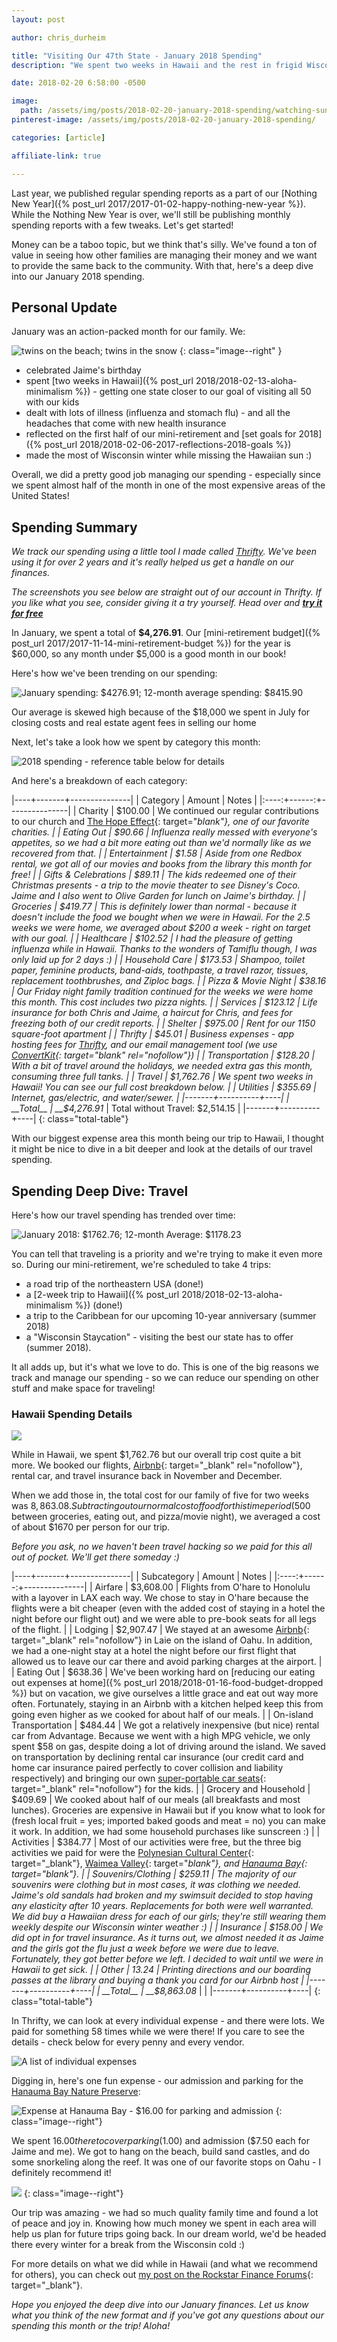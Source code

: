 ```yaml
---
layout: post

author: chris_durheim

title: "Visiting Our 47th State - January 2018 Spending"
description: "We spent two weeks in Hawaii and the rest in frigid Wisconsin. Dive into our January spending and see how we manage our money."

date: 2018-02-20 6:58:00 -0500

image:
  path: /assets/img/posts/2018-02-20-january-2018-spending/watching-sunset.jpg
pinterest-image: /assets/img/posts/2018-02-20-january-2018-spending/

categories: [article]

affiliate-link: true

---
```


Last year, we published regular spending reports as a part of our [Nothing New Year]({% post_url 2017/2017-01-02-happy-nothing-new-year %}). While the Nothing New Year is over, we'll still be publishing monthly spending reports with a few tweaks. Let's get started!

Money can be a taboo topic, but we think that's silly. We've found a ton of value in seeing how other families are managing their money and we want to provide the same back to the community. With that, here's a deep dive into our January 2018 spending.

## Personal Update

January was an action-packed month for our family. We:

![twins on the beach; twins in the snow]({{site.url}}/assets/img/posts/2018-02-20-january-2018-spending/twins-hi-wi.jpg)
{: class="image--right" }

- celebrated Jaime's birthday
- spent [two weeks in Hawaii]({% post_url 2018/2018-02-13-aloha-minimalism %}) - getting one state closer to our goal of visiting all 50 with our kids
- dealt with lots of illness (influenza and stomach flu) - and all the headaches that come with new health insurance
- reflected on the first half of our mini-retirement and [set goals for 2018]({% post_url 2018/2018-02-06-2017-reflections-2018-goals %})
- made the most of Wisconsin winter while missing the Hawaiian sun :)

Overall, we did a pretty good job managing our spending - especially since we spent almost half of the month in one of the most expensive areas of the United States!

## Spending Summary

_We track our spending using a little tool I made called [Thrifty](https://thrifty.keepthrifty.com). We've been using it for over 2 years and it's really helped us get a handle on our finances._

_The screenshots you see below are straight out of our account in Thrifty. If you like what you see, consider giving it a try yourself. Head over and_ ___[try it for free](https://thrifty.keepthrifty.com)___

In January, we spent a total of __$4,276.91__. Our [mini-retirement budget]({% post_url 2017/2017-11-14-mini-retirement-budget %}) for the year is $60,000, so any month under $5,000 is a good month in our book!

Here's how we've been trending on our spending:

![January spending: $4276.91; 12-month average spending: $8415.90]({{site.url}}/assets/img/posts/2018-02-20-january-2018-spending/january-2018-trend.png)

<div class="caption">Our average is skewed high because of the $18,000 we spent in July for closing costs and real estate agent fees in selling our home</div>

Next, let's take a look how we spent by category this month:

![2018 spending - reference table below for details]({{site.url}}/assets/img/posts/2018-02-20-january-2018-spending/january-2018-spending.png)

And here's a breakdown of each category:

|----+-------+---------------|
| Category | Amount  | Notes |
|:----:+------:+---------------|
| Charity  | $100.00 | We continued our regular contributions to our church and [The Hope Effect](http://hopeeffect.com/){: target="_blank"}, one of our favorite charities. |
| Eating Out | $90.66 | Influenza really messed with everyone's appetites, so we had a bit more eating out than we'd normally like as we recovered from that. |
| Entertainment | $1.58 | Aside from one Redbox rental, we got all of our movies and books from the library this month for free! |
| Gifts & Celebrations | $89.11 | The kids redeemed one of their Christmas presents - a trip to the movie theater to see Disney's Coco. Jaime and I also went to Olive Garden for lunch on Jaime's birthday. |
| Groceries | $419.77 | This is definitely lower than normal - because it doesn't include the food we bought when we were in Hawaii. For the 2.5 weeks we were home, we averaged about $200 a week - right on target with our goal. |
| Healthcare | $102.52 | I had the pleasure of getting influenza while in Hawaii. Thanks to the wonders of Tamiflu though, I was only laid up for 2 days :) |
| Household Care | $173.53 | Shampoo, toilet paper, feminine products, band-aids, toothpaste, a travel razor, tissues, replacement toothbrushes, and Ziploc bags. |
| Pizza & Movie Night | $38.16 | Our Friday night family tradition continued for the weeks we were home this month. This cost includes two pizza nights. |
| Services | $123.12 | Life insurance for both Chris and Jaime, a haircut for Chris, and fees for freezing both of our credit reports. |
| Shelter | $975.00 | Rent for our 1150 square-foot apartment |
| Thrifty | $45.01 | Business expenses - app hosting fees for [Thrifty](https://thrifty.keepthrifty.com), and our email management tool (we use [ConvertKit](http://mbsy.co/convertkit/31907907){: target="_blank" rel="nofollow"}) |
| Transportation | $128.20 | With a bit of travel around the holidays, we needed extra gas this month, consuming three full tanks. |
| Travel | $1,762.76 | We spent two weeks in Hawaii! You can see our full cost breakdown below. |
| Utilities | $355.69 | Internet, gas/electric, and water/sewer. |
|-------+----------+----|
| __Total__ | __$4,276.91__ | Total without Travel: $2,514.15 |
|-------+----------+----|
{: class="total-table"}

With our biggest expense area this month being our trip to Hawaii, I thought it might be nice to dive in a bit deeper and look at the details of our travel spending.

## Spending Deep Dive: Travel

Here's how our travel spending has trended over time:

![January 2018: $1762.76; 12-month Average: $1178.23]({{site.url}}/assets/img/posts/2018-02-20-january-2018-spending/january-2018-travel-trend.png)

You can tell that traveling is a priority and we're trying to make it even more so. During our mini-retirement, we're scheduled to take 4 trips:

- a road trip of the northeastern USA (done!)
- a [2-week trip to Hawaii]({% post_url 2018/2018-02-13-aloha-minimalism %}) (done!)
- a trip to the Caribbean for our upcoming 10-year anniversary (summer 2018)
- a "Wisconsin Staycation" - visiting the best our state has to offer (summer 2018).

It all adds up, but it's what we love to do. This is one of the big reasons we track and manage our spending - so we can reduce our spending on other stuff and make space for traveling!

### Hawaii Spending Details

![]({{site.url}}/assets/img/posts/2018-02-20-january-2018-spending/hawaii-papa-iloa-beach.jpg)

While in Hawaii, we spent $1,762.76 but our overall trip cost quite a bit more. We booked our flights, [Airbnb](https://www.airbnb.com/c/chrisd5956){: target="_blank" rel="nofollow"}, rental car, and travel insurance back in November and December.

When we add those in, the total cost for our family of five for two weeks was $8,863.08. Subtracting out our normal cost of food for this time period ($500 between groceries, eating out, and pizza/movie night), we averaged a cost of about $1670 per person for our trip.

_Before you ask, no we haven't been travel hacking so we paid for this all out of pocket. We'll get there someday :)_

|----+-------+---------------|
| Subcategory | Amount  | Notes |
|:----:+------:+---------------|
| Airfare  | $3,608.00 | Flights from O'hare to Honolulu with a layover in LAX each way. We chose to stay in O'hare because the flights were a bit cheaper (even with the added cost of staying in a hotel the night before our flight out) and we were able to pre-book seats for all legs of the flight.  |
| Lodging  | $2,907.47 | We stayed at an awesome [Airbnb](https://www.airbnb.com/c/chrisd5956){: target="_blank" rel="nofollow"} in Laie on the island of Oahu. In addition, we had a one-night stay at a hotel the night before our first flight that allowed us to leave our car there and avoid parking charges at the airport. |
| Eating Out  | $638.36 | We've been working hard on [reducing our eating out expenses at home]({% post_url 2018/2018-01-16-food-budget-dropped %}) but on vacation, we give ourselves a little grace and eat out way more often. Fortunately, staying in an Airbnb with a kitchen helped keep this from going even higher as we cooked for about half of our meals. |
| On-island Transportation | $484.44 | We got a relatively inexpensive (but nice) rental car from Advantage. Because we went with a high MPG vehicle, we only spent $58 on gas, despite doing a lot of driving around the island. We saved on transportation by declining rental car insurance (our credit card and home car insurance paired perfectly to cover collision and liability respectively) and bringing our own [super-portable car seats](http://amzn.to/2sDHF3q){: target="_blank" rel="nofollow"} for the kids. |
| Grocery and Household | $409.69 | We cooked about half of our meals (all breakfasts and most lunches). Groceries are expensive in Hawaii but if you know what to look for (fresh local fruit = yes; imported baked goods and meat = no) you can make it work. In addition, we had some household purchases like sunscreen :) |
| Activities | $384.77 | Most of our activities were free, but the three big activities we paid for were the [Polynesian Cultural Center](https://www.polynesia.com/){: target="_blank"}, [Waimea Valley](https://www.waimeavalley.net/){: target="_blank"}, and [Hanauma Bay](https://hanaumabaystatepark.com/){: target="_blank"}. |
| Souvenirs/Clothing | $259.11 | The majority of our souvenirs were clothing but in most cases, it was clothing we needed. Jaime's old sandals had broken and my swimsuit decided to stop having any elasticity after 10 years. Replacements for both were well warranted. We did buy a Hawaiian dress for each of our girls; they're still wearing them weekly despite our Wisconsin winter weather :) |
| Insurance | $158.00 | We did opt in for travel insurance. As it turns out, we almost needed it as Jaime and the girls got the flu just a week before we were due to leave. Fortunately, they got better before we left. I decided to wait until we were in Hawaii to get sick. |
| Other | 13.24 | Printing directions and our boarding passes at the library and buying a thank you card for our Airbnb host |
|-------+----------+----|
| __Total__ | __$8,863.08__ |  |
|-------+----------+----|
{: class="total-table"}

In Thrifty, we can look at every individual expense - and there were lots. We paid for something 58 times while we were there! If you care to see the details - check below for every penny and every vendor.

![A list of individual expenses]({{site.url}}/assets/img/posts/2018-02-20-january-2018-spending/january-2018-travel-details.png)

Digging in, here's one fun expense - our admission and parking for the [Hanauma Bay Nature Preserve](https://hanaumabaystatepark.com/):

![Expense at Hanauma Bay - $16.00 for parking and admission]({{site.url}}/assets/img/posts/2018-02-20-january-2018-spending/january-2018-travel-expense.png)
{: class="image--right"}

We spent $16.00 there to cover parking ($1.00) and admission ($7.50 each for Jaime and me). We got to hang on the beach, build sand castles, and do some snorkeling along the reef. It was one of our favorite stops on Oahu - I definitely recommend it!

![]({{site.url}}/assets/img/posts/2018-02-20-january-2018-spending/hanauma-bay.jpg)
{: class="image--right"}

Our trip was amazing - we had so much quality family time and found a lot of peace and joy in. Knowing how much money we spent in each area will help us plan for future trips going back. In our dream world, we'd be headed there every winter for a break from the Wisconsin cold :)

For more details on what we did while in Hawaii (and what we recommend for others), you can check out [my post on the Rockstar Finance Forums](http://forums.rockstarfinance.com/t/traveling-to-oahu-any-suggestions/4464/16){: target="_blank"}.

_Hope you enjoyed the deep dive into our January finances. Let us know what you think of the new format and if you've got any questions about our spending this month or the trip! Aloha!_
